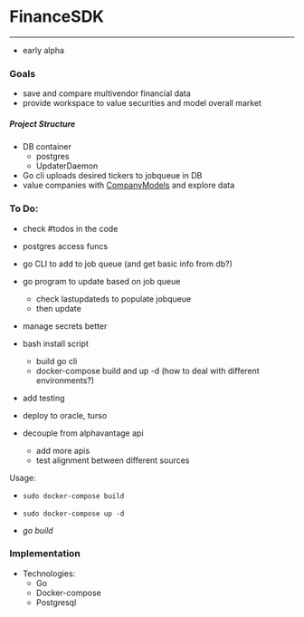 # FinanceSDK
-----

- early alpha

### Goals
- save and compare multivendor financial data
- provide workspace to value securities and model overall market

##### Project Structure
- DB container
    - postgres 
    - UpdaterDaemon
- Go cli uploads desired tickers to jobqueue in DB
- value companies with [CompanyModels](https://github.com/veqqq/CompanyModels) and explore data


### To Do:
- check #todos in the code

- postgres access funcs

- go CLI to add to job queue (and get basic info from db?)
- go program to update based on job queue
    - check lastupdateds to populate jobqueue
    - then update
- manage secrets better

- bash install script
    - build go cli
    - docker-compose build and up -d (how to deal with different environments?)
- add testing

- deploy to oracle, turso

- decouple from alphavantage api
    - add more apis
    - test alignment between different sources

Usage:
- `sudo docker-compose build`
- `sudo docker-compose up -d`

- *go build*

### Implementation
- Technologies:
    - Go
    - Docker-compose
    - Postgresql



    